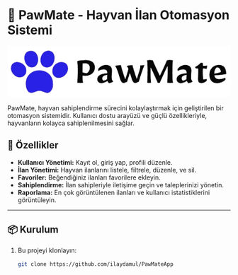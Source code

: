 # 🐾 PawMate - Hayvan İlan Otomasyon Sistemi

![PawMate Logo](https://github.com/ilaydamul/PawMateApp/blob/master/logo.png) <!-- Kendi logonuzu buraya ekleyin -->

PawMate, hayvan sahiplendirme sürecini kolaylaştırmak için geliştirilen bir otomasyon sistemidir. Kullanıcı dostu arayüzü ve güçlü özellikleriyle, hayvanların kolayca sahiplenilmesini sağlar.

## 🚀 Özellikler

- **Kullanıcı Yönetimi:** Kayıt ol, giriş yap, profili düzenle.  
- **İlan Yönetimi:** Hayvan ilanlarını listele, filtrele, düzenle, ve sil.  
- **Favoriler:** Beğendiğiniz ilanları favorilere ekleyin.  
- **Sahiplendirme:** İlan sahipleriyle iletişime geçin ve taleplerinizi yönetin.  
- **Raporlama:** En çok görüntülenen ilanları ve kullanıcı istatistiklerini görüntüleyin.

---

## 📦 Kurulum

1. Bu projeyi klonlayın:
   ```bash
   git clone https://github.com/ilaydamul/PawMateApp
